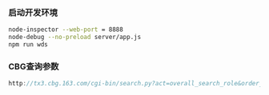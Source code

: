 ### 启动开发环境

```bash
node-inspector --web-port = 8888
node-debug --no-preload server/app.js
npm run wds
```


### CBG查询参数

```javascript
http://tx3.cbg.163.com/cgi-bin/search.py?act=overall_search_role&order_by=&page=1&other_arg=&school=6&sex=1&price_min=456700&price_max=678900&equip_level_min=67&equip_level_max=80&xiuwei_min=54000&xiuwei_max=58000&
```
